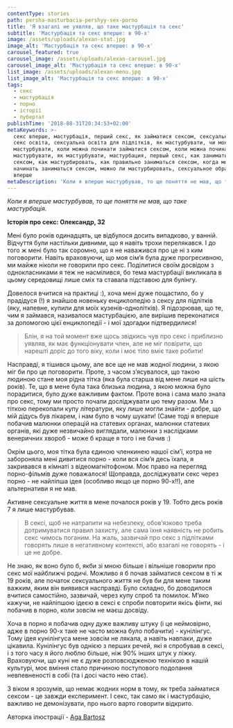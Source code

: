 ```yaml
---
contentType: stories
path: persha-masturbacia-pershyy-sex-porno
title: 'Я взагалі не уявляв, що таке мастурбація та секс'
subtitle: 'Мастурбація та секс вперше: в 90-х'
image: /assets/uploads/alexan-stat.jpg
image_alt: 'Мастурбація та секс вперше: в 90-х'
carousel_featured: true
carousel_image: /assets/uploads/alexan-carousel.jpg
carousel_image_alt: 'Мастурбація та секс вперше: в 90-х'
list_image: /assets/uploads/alexan-menu.jpg
list_image_alt: 'Мастурбація та секс вперше: в 90-х'
tags:
  - секс
  - мастурбація
  - порно
  - історії
  - пубертат
publishTime: '2018-08-31T20:34:53+02:00'
metaKeywords: >-
  секс вперше, мастурбація, перший секс, як займатися сексом, сексуальна освіта,
  секс освіта, сексуальна освіта для підлітків, як мастурбувати, чи можна
  мастурбувати, коли можна починати займатися сексом, коли можна починати
  мастурбувати, як мастурбувати, мастурбация, первый секс, как заниматься
  сексом, как мастурбировать, как правильно заниматься сексом, когда можна
  начинать заниматься сексом, можно ли мастурбировать, сексуальное образование,
  вперше
metaDescription: 'Коли я вперше мастурбував, то ще поняття не мав, що таке мастурбація.'
---
```

_Коли я вперше мастурбував, то ще поняття не мав, що таке мастурбація._

**Історія про секс: Олександр, 32**

Мені було років одинадцять, це відбулося досить випадково, у ванній. Відчуття були настільки дивними, що я навіть трохи перелякався. І до того ж мені було так соромно, що я не наважився про це ні з ким поговорити. Навіть враховуючи, що моя сім’я була дуже прогресивною, ми майже ніколи не говорили про секс. Поділитися своїм досвідом з однокласниками я теж не насмілився, бо тема мастурбації викликала в цьому середовищі лише сміх та ставала підставою для булінгу.

Довелося вчитися на практиці :), хоча мені дуже пощастило, бо у прадідуся (!) я знайшов новеньку енциклопедію з сексу для підлітків (яку, напевне, купили для моїх кузенів-однолітків). Я підозрював, що те, чим я займався, називалося мастурбацією, але вирішив переконатися за допомогою цієї енциклопедії - і мої здогадки підтвердилися! 

> Блін, я на той момент вже щось звідкись чув про секс і приблизно уявляв, як має функціонувати член, але не міг повірити, що нарешті доріс до того віку, коли і моє тіло вміє таке робити!

Насправді, я тішився цьому, але все ще не мав жодної людини, з якою міг би про це поговорити. Проте, з часом з’ясувалося, що такою людиною стане моя рідна тітка (яка була старша від мене лише на шість років). Те, що в мене була така близька людина, з якою можна було порадитися, було дуже важливим фактом. Проте вона і сама мало знала про секс, тому ми просто почали досліджувати цю тему разом. Ми з тіткою перекопали купу літератури, яку лише могли знайти - добре, що мій дідусь був лікарем, і нам було в чому шукати! (Саме тоді я вперше побачив малюнки операцій на статевих органах, малюнки статевих органів, які дуже незвичайно виглядали, малюнки з наслідками венеричних хвороб - може б краще я того і не бачив :) 

Окрім цього, моя тітка була єдиною членкинею нашої сім’ї, котра не забороняла мені дивитися порно - коли вся сім’я десь їхала, я закривався в кімнаті з відеомагнітофоном. Моє право на перегляд  порно-фільмів дуже поважалося! Щоправда, досліджувати секс через порно - не найліпша ідея (особливо якщо це порно 90-х!!), але альтернативи я не мав.

Активне сексуальне життя в мене почалося років у 19. Тобто десь років 7 я лише мастурбував.  

> В сексі, щоб не натрапити на небезпеку, обов’язково треба дотримуватися правил захисту, але сама їхня наявність не робить секс чимось поганим. На жаль, зазвичай про секс з підлітками говорять лише в негативному контексті, або взагалі не говорять - і це не добре.

Не знаю, як воно було б, якби зі мною більше і вільніше говорили про секс мої найближчі родичі. Можливо я б почав займатися сексом в ті ж 19 років, але початок сексуального життя не був би для мене таким важким, яким він виявився насправді. Було складно, бо доводилося вчитися самостійно, зазвичай, через купу спроб та помилок. М’яко кажучи, не найліпшою ідеєю в сексі є спроби повторити якісь фінти, які побачив в порно, коли зовсім не маєш досвіду. 

Хоча в порно я побачив одну дуже важливу штуку (і це неймовірно, адже в порно 90-х таке не часто можна було побачити) - кунілінгус. Тому ідея кунілінгуса мене зовсім не лякала, а навіть навпаки, дуже цікавила. Кунілінгус був однією з перших речей, які я спробував в сексі, і з того часу я його люблю більше, ніж 90% інших штук у ліжку. Враховуючи, що куні не є дуже розповсюдженою технікою в нашій культурі, моє вміння стало причиною поступового подолання невпевненості в собі (та і досі часто нею стає).

З віком я зрозумів, що немає жодних норм в тому, як треба займатися сексом - це завжди експеримент. І секс, так само як і мастурбацію, важливо не демонізувати, про нього варто говорити відкрито.

Авторка ілюстрації - [Aga Bartosz](https://www.instagram.com/agabartosz/)
